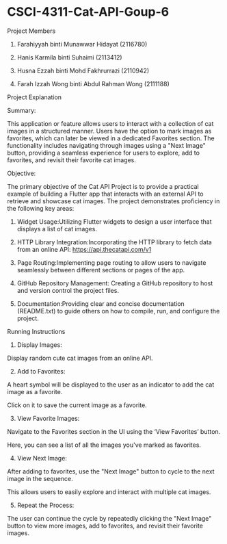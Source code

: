 # CSCI-4311-Cat-API-Goup-6

Project Members

1. Farahiyyah binti Munawwar Hidayat (2116780)

2. Hanis Karmila binti Suhaimi (2113412)

3. Husna Ezzah binti Mohd Fakhrurrazi (2110942)

4. Farah Izzah Wong binti Abdul Rahman Wong (2111188)

Project Explanation

Summary:

This application or feature allows users to interact with a collection of cat images in a structured manner. Users have the option to mark images as favorites, which can later be viewed in a dedicated Favorites section. The functionality includes navigating through images using a "Next Image" button, providing a seamless experience for users to explore, add to favorites, and revisit their favorite cat images.

Objective:

The primary objective of the Cat API Project is to provide a practical example of building a Flutter app that interacts with an external API to retrieve and showcase cat images. The project demonstrates proficiency in the following key areas:

  1. Widget Usage:Utilizing Flutter widgets to design a user interface that displays a list of cat images.

  2. HTTP Library Integration:Incorporating the HTTP library to fetch data from an online API: https://api.thecatapi.com/v1

  3. Page Routing:Implementing page routing to allow users to navigate seamlessly between different sections or pages of the app.

  4. GitHub Repository Management: Creating a GitHub repository to host and version control the project files.

  5. Documentation:Providing clear and concise documentation (README.txt) to guide others on how to compile, run, and configure the project.

Running Instructions

  1. Display Images:

Display random cute cat images from an online API. 

  2. Add to Favorites:

A heart symbol will be displayed to the user as an indicator to add the cat image as a favorite. 

Click on it to save the current image as a favorite.

  3. View Favorite Images:

Navigate to the Favorites section in the UI using the ‘View Favorites’ button.

Here, you can see a list of all the images you've marked as favorites.

  4. View Next Image:

After adding to favorites, use the "Next Image" button to cycle to the next image in the sequence.

This allows users to easily explore and interact with multiple cat images.

  5. Repeat the Process:

The user can continue the cycle by repeatedly clicking the "Next Image" button to view more images, add to favorites, and revisit their favorite images.

